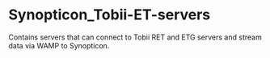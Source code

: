 # Synopticon_Tobii-ET-servers
Contains servers that can connect to Tobii RET and ETG servers and stream data via WAMP to Synopticon.
